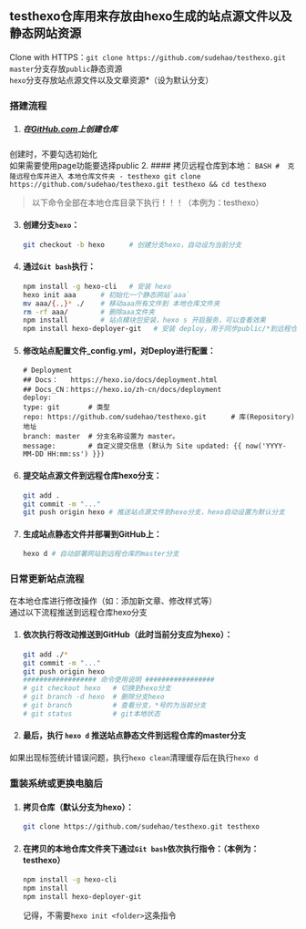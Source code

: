 
## testhexo仓库用来存放由hexo生成的站点源文件以及静态网站资源
Clone with HTTPS：`git clone https://github.com/sudehao/testhexo.git`  
`master`分支存放`public`静态资源  
`hexo`分支存放站点源文件以及文章资源*（设为默认分支）

### 搭建流程
1. ##### 在[GitHub.com](https://github.com/)上创建仓库
创建时，不要勾选初始化  
如果需要使用page功能要选择public
2. #### 拷贝远程仓库到本地：
    ``` BASH
    #  克隆远程仓库并进入 本地仓库文件夹 - testhexo
    git clone https://github.com/sudehao/testhexo.git testhexo && cd testhexo  
    ```

> 以下命令全部在本地仓库目录下执行！！！（本例为：testhexo）

3. #### 创建分支`hexo`：

    ``` BASH
    git checkout -b hexo      # 创建分支hexo，自动设为当前分支
    ```

4. #### 通过`Git bash`执行：
    ``` BASH
    npm install -g hexo-cli   # 安装 hexo
    hexo init aaa      # 初始化一个静态网站`aaa`
    mv aaa/{.,}* ./    # 移动aaa所有文件到 本地仓库文件夹
    rm -rf aaa/        # 删除aaa文件夹
    npm install        # 站点模块包安装，hexo s 开启服务，可以查看效果
    npm install hexo-deployer-git   # 安装 deploy，用于同步public/*到远程仓库
    ```
5. #### 修改站点配置文件_config.yml，对Deploy进行配置：
    ``` YML
    # Deployment
    ## Docs：   https://hexo.io/docs/deployment.html
    ## Docs_CN：https://hexo.io/zh-cn/docs/deployment
    deploy:
    type: git       # 类型
    repo: https://github.com/sudehao/testhexo.git      # 库(Repository)地址
    branch: master  # 分支名称设置为 master。
    message:        # 自定义提交信息 (默认为 Site updated: {{ now('YYYY-MM-DD HH:mm:ss') }})
    ```
6. #### 提交站点源文件到远程仓库hexo分支：
    ``` BASH
    git add .
    git commit -m "..."
    git push origin hexo # 推送站点源文件到hexo分支，hexo自动设置为默认分支
    ```
7. #### 生成站点静态文件并部署到GitHub上：
    ``` BASH
    hexo d # 自动部署网站到远程仓库的master分支
    ```

### 日常更新站点流程
在本地仓库进行修改操作（如：添加新文章、修改样式等）  
通过以下流程推送到远程仓库hexo分支
1. #### 依次执行将改动推送到GitHub（此时当前分支应为hexo）：
    ``` BASH
    git add ./*
    git commit -m "..."
    git push origin hexo
    ################## 命令使用说明 #################
    # git checkout hexo   # 切换到hexo分支
    # git branch -d hexo  # 删除分支hexo
    # git branch          # 查看分支，*号的为当前分支
    # git status          # git本地状态
    ```
2. #### 最后，执行 `hexo d` 推送站点静态文件到远程仓库的master分支
如果出现标签统计错误问题，执行`hexo clean`清理缓存后在执行`hexo d`
### 重装系统或更换电脑后
1. #### 拷贝仓库（默认分支为hexo）：
    ``` BASH
    git clone https://github.com/sudehao/testhexo.git testhexo
    ```
2. #### 在拷贝的本地仓库文件夹下通过`Git bash`依次执行指令：（本例为：testhexo）
    ``` BASH
    npm install -g hexo-cli
    npm install
    npm install hexo-deployer-git
    ```
    记得，不需要`hexo init <folder>`这条指令